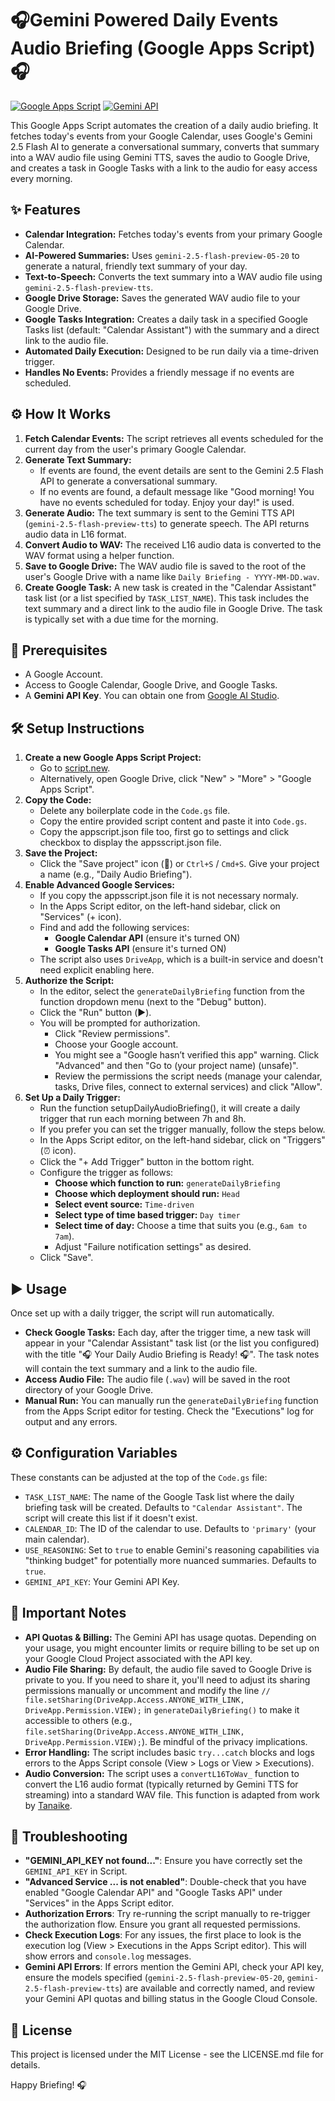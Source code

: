 # 🎧Gemini Powered Daily Events Audio Briefing (Google Apps Script)🎧

[![Google Apps Script](https://img.shields.io/badge/Google%20Apps%20Script-4285F4?style=for-the-badge&logo=google&logoColor=white)](https://script.google.com)
[![Gemini API](https://img.shields.io/badge/Gemini%20API-4A90E2?style=for-the-badge&logo=google&logoColor=white)](https://ai.google.dev/docs/gemini_api_overview)

This Google Apps Script automates the creation of a daily audio briefing. It fetches today's events from your Google Calendar, uses Google's Gemini 2.5 Flash AI to generate a conversational summary, converts that summary into a WAV audio file using Gemini TTS, saves the audio to Google Drive, and creates a task in Google Tasks with a link to the audio for easy access every morning.

## ✨ Features

*   **Calendar Integration:** Fetches today's events from your primary Google Calendar.
*   **AI-Powered Summaries:** Uses `gemini-2.5-flash-preview-05-20` to generate a natural, friendly text summary of your day.
*   **Text-to-Speech:** Converts the text summary into a WAV audio file using `gemini-2.5-flash-preview-tts`.
*   **Google Drive Storage:** Saves the generated WAV audio file to your Google Drive.
*   **Google Tasks Integration:** Creates a daily task in a specified Google Tasks list (default: "Calendar Assistant") with the summary and a direct link to the audio file.
*   **Automated Daily Execution:** Designed to be run daily via a time-driven trigger.
*   **Handles No Events:** Provides a friendly message if no events are scheduled.

## ⚙️ How It Works

1.  **Fetch Calendar Events:** The script retrieves all events scheduled for the current day from the user's primary Google Calendar.
2.  **Generate Text Summary:**
    *   If events are found, the event details are sent to the Gemini 2.5 Flash API to generate a conversational summary.
    *   If no events are found, a default message like "Good morning! You have no events scheduled for today. Enjoy your day!" is used.
3.  **Generate Audio:** The text summary is sent to the Gemini TTS API (`gemini-2.5-flash-preview-tts`) to generate speech. The API returns audio data in L16 format.
4.  **Convert Audio to WAV:** The received L16 audio data is converted to the WAV format using a helper function.
5.  **Save to Google Drive:** The WAV audio file is saved to the root of the user's Google Drive with a name like `Daily Briefing - YYYY-MM-DD.wav`.
6.  **Create Google Task:** A new task is created in the "Calendar Assistant" task list (or a list specified by `TASK_LIST_NAME`). This task includes the text summary and a direct link to the audio file in Google Drive. The task is typically set with a due time for the morning.

## 🚀 Prerequisites

*   A Google Account.
*   Access to Google Calendar, Google Drive, and Google Tasks.
*   A **Gemini API Key**. You can obtain one from [Google AI Studio](https://aistudio.google.com/apikey).

## 🛠️ Setup Instructions

1.  **Create a new Google Apps Script Project:**
    *   Go to [script.new](https://script.new).
    *   Alternatively, open Google Drive, click "New" > "More" > "Google Apps Script".
2.  **Copy the Code:**
    *   Delete any boilerplate code in the `Code.gs` file.
    *   Copy the entire provided script content and paste it into `Code.gs`.
    *   Copy the appscript.json file too, first go to settings and click checkbox to display the appsscript.json file.
3.  **Save the Project:**
    *   Click the "Save project" icon (💾) or `Ctrl+S` / `Cmd+S`. Give your project a name (e.g., "Daily Audio Briefing").
4.  **Enable Advanced Google Services:**
    *   If you copy the appsscript.json file it is not necessary normaly. 
    *   In the Apps Script editor, on the left-hand sidebar, click on "Services" (+ icon).
    *   Find and add the following services:
        *   **Google Calendar API** (ensure it's turned ON)
        *   **Google Tasks API** (ensure it's turned ON)
    *   The script also uses `DriveApp`, which is a built-in service and doesn't need explicit enabling here.
5.  **Authorize the Script:**
    *   In the editor, select the `generateDailyBriefing` function from the function dropdown menu (next to the "Debug" button).
    *   Click the "Run" button (▶️).
    *   You will be prompted for authorization.
        *   Click "Review permissions".
        *   Choose your Google account.
        *   You might see a "Google hasn’t verified this app" warning. Click "Advanced" and then "Go to (your project name) (unsafe)".
        *   Review the permissions the script needs (manage your calendar, tasks, Drive files, connect to external services) and click "Allow".
6.  **Set Up a Daily Trigger:**
    *   Run the function setupDailyAudioBriefing(), it will create a daily trigger that run each morning between 7h and 8h.
    *   If you prefer you can set the trigger manually, follow the steps below.
    *   In the Apps Script editor, on the left-hand sidebar, click on "Triggers" (⏰ icon).
    *   Click the "+ Add Trigger" button in the bottom right.
    *   Configure the trigger as follows:
        *   **Choose which function to run:** `generateDailyBriefing`
        *   **Choose which deployment should run:** `Head`
        *   **Select event source:** `Time-driven`
        *   **Select type of time based trigger:** `Day timer`
        *   **Select time of day:** Choose a time that suits you (e.g., `6am to 7am`).
        *   Adjust "Failure notification settings" as desired.
    *   Click "Save".

## ▶️ Usage

Once set up with a daily trigger, the script will run automatically.

*   **Check Google Tasks:** Each day, after the trigger time, a new task will appear in your "Calendar Assistant" task list (or the list you configured) with the title "🎧 Your Daily Audio Briefing is Ready! 🎧". The task notes will contain the text summary and a link to the audio file.
*   **Access Audio File:** The audio file (`.wav`) will be saved in the root directory of your Google Drive.
*   **Manual Run:** You can manually run the `generateDailyBriefing` function from the Apps Script editor for testing. Check the "Executions" log for output and any errors.

## ⚙️ Configuration Variables

These constants can be adjusted at the top of the `Code.gs` file:

*   `TASK_LIST_NAME`: The name of the Google Task list where the daily briefing task will be created. Defaults to `"Calendar Assistant"`. The script will create this list if it doesn't exist.
*   `CALENDAR_ID`: The ID of the calendar to use. Defaults to `'primary'` (your main calendar).
*   `USE_REASONING`: Set to `true` to enable Gemini's reasoning capabilities via "thinking budget" for potentially more nuanced summaries. Defaults to `true`.
*   `GEMINI_API_KEY`: Your Gemini API Key.

## 📢 Important Notes

*   **API Quotas & Billing:** The Gemini API has usage quotas. Depending on your usage, you might encounter limits or require billing to be set up on your Google Cloud Project associated with the API key.
*   **Audio File Sharing:** By default, the audio file saved to Google Drive is private to you. If you need to share it, you'll need to adjust its sharing permissions manually or uncomment and modify the line `// file.setSharing(DriveApp.Access.ANYONE_WITH_LINK, DriveApp.Permission.VIEW);` in `generateDailyBriefing()` to make it accessible to others (e.g., `file.setSharing(DriveApp.Access.ANYONE_WITH_LINK, DriveApp.Permission.VIEW);`). Be mindful of the privacy implications.
*   **Error Handling:** The script includes basic `try...catch` blocks and logs errors to the Apps Script console (View > Logs or View > Executions).
*   **Audio Conversion:** The script uses a `convertL16ToWav_` function to convert the L16 audio format (typically returned by Gemini TTS for streaming) into a standard WAV file. This function is adapted from work by [Tanaike](https://github.com/tanaikech/UtlApp).

## 🐛 Troubleshooting

*   **"GEMINI_API_KEY not found..."**: Ensure you have correctly set the `GEMINI_API_KEY` in Script.
*   **"Advanced Service ... is not enabled"**: Double-check that you have enabled "Google Calendar API" and "Google Tasks API" under "Services" in the Apps Script editor.
*   **Authorization Errors**: Try re-running the script manually to re-trigger the authorization flow. Ensure you grant all requested permissions.
*   **Check Execution Logs**: For any issues, the first place to look is the execution log (View > Executions in the Apps Script editor). This will show errors and `console.log` messages.
*   **Gemini API Errors**: If errors mention the Gemini API, check your API key, ensure the models specified (`gemini-2.5-flash-preview-05-20`, `gemini-2.5-flash-preview-tts`) are available and correctly named, and review your Gemini API quotas and billing status in the Google Cloud Console.

## 📜 License

This project is licensed under the MIT License - see the LICENSE.md file for details.

Happy Briefing! 🎧
